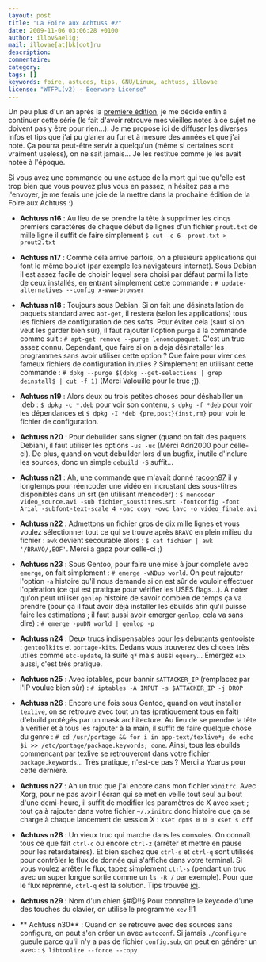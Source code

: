 ```yaml
---
layout: post
title: "La Foire aux Achtuss #2"
date: 2009-11-06 03:06:28 +0100
author: illov&aelig;
mail: illovae[at]bk[dot]ru
description:
commentaire:
category:
tags: []
keywords: foire, astuces, tips, GNU/Linux, achtuss, illovae
license: "WTFPL(v2) - Beerware License"
---
```

Un peu plus d'un an après la <a href="{{ site.url }}{{ site.baseurl}}/articles/la-foire-aux-achtuss-1.html"
class="external"
hreflang="fr">première édition</a>, je me décide enfin à continuer
cette série (le fait d'avoir retrouvé mes vieilles notes à ce sujet ne
doivent pas y être pour rien...). Je me propose ici de diffuser les
diverses infos et tips que j'ai pu glaner au fur et à mesure des
années et que j'ai noté. Ça pourra peut-être servir à quelqu'un (même
si certaines sont vraiment useless), on ne sait jamais... Je les
restitue comme je les avait notée à l'époque.

Si vous avez une commande ou une astuce de la mort qui tue qu'elle est
trop bien que vous pouvez plus vous en passez, n'hésitez pas a me
l'envoyer, je me ferais une joie de la mettre dans la prochaine édition
de la Foire aux Achtuss :)


- **Achtuss n16** : Au lieu de se prendre la tête à supprimer les
cinqs premiers caractères de chaque début de lignes d'un fichier
`prout.txt` de mille ligne il suffit de faire simplement `$ cut -c 6-
prout.txt > prout2.txt`


- **Achtuss n17** : Comme cela arrive parfois, on a plusieurs
applications qui font le même boulot (par exemple les navigateurs
internet). Sous Debian il est assez facile de choisir lequel sera
choisi par défaut parmi la liste de ceux installés, en entrant
simplement cette commande : `# update-alternatives --config
x-www-browser`


- **Achtuss n18** : Toujours sous Debian. Si on fait une
désinstallation de paquets standard avec `apt-get`, il restera (selon
les applications) tous les fichiers de configuration de ces
softs. Pour éviter cela (sauf si on veut les garder bien sûr), il faut
rajouter l'option `purge` à la commande comme suit : `# apt-get remove
--purge lenomdupaquet`. C'est un truc assez connu. Cependant, que
faire si on a deja désinstaller les programmes sans avoir utiliser
cette option ? Que faire pour virer ces fameux fichiers de
configuration inutiles ?  Simplement en utilisant cette commande : `#
dpkg --purge $(dpkg --get-selections | grep deinstall$ | cut -f 1)`
(Merci Valouille pour le truc ;)).


- **Achtuss n19** : Alors deux ou trois petites choses pour
déshabiller un .deb : `$ dpkg -c *.deb` pour voir son contenu, `$ dpkg
-f *deb` pour voir les dépendances et `$ dpkg -I *deb
{pre,post}{inst,rm}` pour voir le fichier de configuration.


- **Achtuss n20** : Pour debuilder sans signer (quand on fait des
paquets Debian), il faut utiliser les options `-us -uc` (Merci
Adri2000 pour celle-ci). De plus, quand on veut debuilder lors d'un
bugfix, inutile d'inclure les sources, donc un simple `debuild -S`
suffit...


- **Achtuss n21** : Ah, une commande que m'avait donné <a
href="http://blog.racoon97.net/" class="external"
hreflang="fr">racoon97</a> il y longtemps pour réencoder une vidéo en
incrustant des sous-titres disponibles dans un srt (en utilisant
mencoder) : `$ mencoder video_source.avi -sub fichier_soustitres.srt
-fontconfig -font Arial -subfont-text-scale 4 -oac copy -ovc lavc -o
video_finale.avi`


- **Achtuss n22** : Admettons un fichier gros de dix mille lignes et
vous voulez sélectionner tout ce qui se trouve après `BRAVO` en plein
milieu du fichier : `awk` devient secourable alors : `$ cat fichier |
awk '/BRAVO/,EOF'`. Merci a gapz pour celle-ci ;)


- **Achtuss n23** : Sous Gentoo, pour faire une mise à jour complète
avec `emerge`, on fait simplement : `# emerge -vNDup world`. On peut
rajouter l'option `-a` histoire qu'il nous demande si on est sûr de
vouloir effectuer l'opération (ce qui est pratique pour vérifier les
USES flags...). À noter qu'on peut utiliser `genlop` histoire de
savoir combien de temps ça va prendre (pour ça il faut avoir déjà
installer les ebuilds afin qu'il puisse faire les estimations ; il
faut aussi avoir emerger `genlop`, cela va sans dire) : `# emerge
-puDN world | genlop -p`


- **Achtuss n24** : Deux trucs indispensables pour les débutants
gentooiste : `gentoolkits` et `portage-kits`. Dedans vous trouverez
des choses très utiles comme `etc-update`, la suite `q*` mais aussi
`equery`... Émergez `eix` aussi, c'est très pratique.


- **Achtuss n25** : Avec iptables, pour bannir `$ATTACKER_IP`
(remplacez par l'IP voulue bien sûr) : `# iptables -A INPUT -s
$ATTACKER_IP -j DROP`


- **Achtuss n26** : Encore une fois sous Gentoo, quand on veut
installer `texlive`, on se retrouve avec tout un tas (pratiquement
tous en fait) d'ebuild protégés par un mask architecture. Au lieu de
se prendre la tête à vérifier et à tous les rajouter à la main, il
suffit de faire quelque chose du genre : `# cd /usr/portage && for i
in app-text/texlive*; do echo $i >> /etc/portage/package.keywords;
done`. Ainsi, tous les ebuilds commencant par texlive se retrouveront
dans votre fichier `package.keywords`... Très pratique, n'est-ce pas ?
Merci a Ycarus pour cette dernière.


- **Achtuss n27** : Ah un truc que j'ai encore dans mon fichier
`xinitrc`. Avec Xorg, pour ne pas avoir l'écran qui se met en veille
tout seul au bout d'une demi-heure, il suffit de modifier les
paramètres de X avec `xset` ; tout ça à rajouter dans votre fichier
`~/.xinitrc` donc histoire que ça se charge à chaque lancement de
session X : `xset dpms 0 0 0 xset s off`


- **Achtuss n28** : Un vieux truc qui marche dans les consoles. On
connaît tous ce que fait `ctrl-c` ou encore `ctrl-z` (arrêter et
mettre en pause pour les retardataires). Et bien sachez que `ctrl-s`
et `ctrl-q` sont utilisés pour contrôler le flux de donnée qui
s'affiche dans votre terminal. Si vous voulez arrêter le flux, tapez
simplement `ctrl-s` (pendant un truc avec un super longue sortie comme
un `ls -R /` par exemple). Pour que le flux reprenne, `ctrl-q` est la
solution. Tips trouvée <a
href="http://pangea.stanford.edu/computerinfo/unix/shell/loginstuck.html"
class="external" hreflang="en">ici</a>.


- **Achtuss n29** : Nom d'un chien §#@!!§ Pour connaître le keycode
d'une des touches du clavier, on utilise le programme `xev` !!1


- ** Achtuss n30** : Quand on se retrouve avec des sources sans
configure, on peut s'en créer un avec `autoconf`. Si jamais
`./configure` gueule parce qu'il n'y a pas de fichier `config.sub`, on
peut en générer un avec : `$ libtoolize --force --copy`

